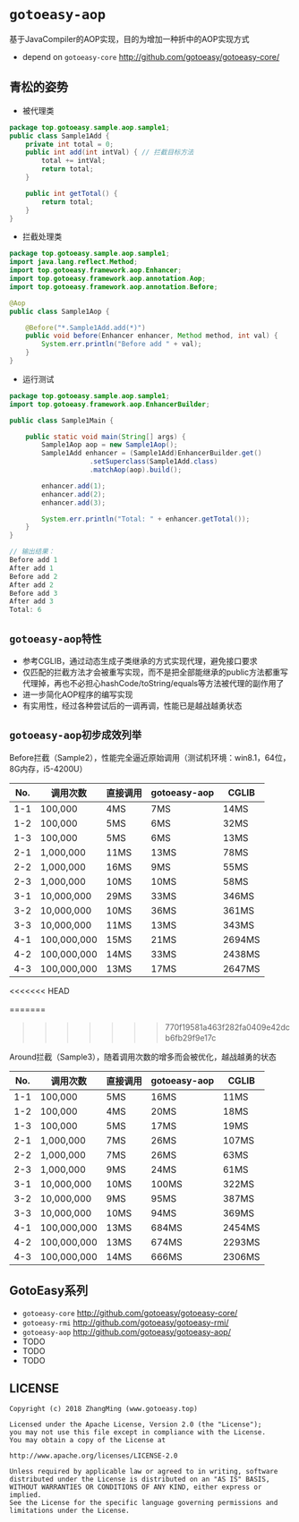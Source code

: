 # `gotoeasy-aop`
基于JavaCompiler的AOP实现，目的为增加一种折中的AOP实现方式

- depend on `gotoeasy-core` http://github.com/gotoeasy/gotoeasy-core/

## 青松的姿势
- 被代理类
```java
package top.gotoeasy.sample.aop.sample1;
public class Sample1Add {
	private int total = 0;
	public int add(int intVal) { // 拦截目标方法
		total += intVal;
		return total;
	}

	public int getTotal() {
		return total;
	}
}
```
- 拦截处理类
```java
package top.gotoeasy.sample.aop.sample1;
import java.lang.reflect.Method;
import top.gotoeasy.framework.aop.Enhancer;
import top.gotoeasy.framework.aop.annotation.Aop;
import top.gotoeasy.framework.aop.annotation.Before;

@Aop
public class Sample1Aop {

	@Before("*.Sample1Add.add(*)")
	public void before(Enhancer enhancer, Method method, int val) {
		System.err.println("Before add " + val);
	}
}
```
- 运行测试
```java
package top.gotoeasy.sample.aop.sample1;
import top.gotoeasy.framework.aop.EnhancerBuilder;

public class Sample1Main {

	public static void main(String[] args) {
		Sample1Aop aop = new Sample1Aop();
		Sample1Add enhancer = (Sample1Add)EnhancerBuilder.get()
					.setSuperclass(Sample1Add.class)
					.matchAop(aop).build();

		enhancer.add(1);
		enhancer.add(2);
		enhancer.add(3);

		System.err.println("Total: " + enhancer.getTotal());
	}
}

// 输出结果：
Before add 1
After add 1
Before add 2
After add 2
Before add 3
After add 3
Total: 6
```

## `gotoeasy-aop特性`
- 参考CGLIB，通过动态生成子类继承的方式实现代理，避免接口要求
- 仅匹配的拦截方法才会被重写实现，而不是把全部能继承的public方法都重写代理掉，再也不必担心hashCode/toString/equals等方法被代理的副作用了
- 进一步简化AOP程序的编写实现
- 有实用性，经过各种尝试后的一调再调，性能已是越战越勇状态

## `gotoeasy-aop初步成效列举`
 Before拦截（Sample2），性能完全逼近原始调用（测试机环境：win8.1，64位，8G内存，i5-4200U）

|No.|调用次数|直接调用|gotoeasy-aop|CGLIB|
|----------|----------|----------|----------|----------|
|1-1|100,000|4MS|7MS|14MS|
|1-2|100,000|5MS|6MS|32MS|
|1-3|100,000|5MS|6MS|13MS|
|2-1|1,000,000|11MS|13MS|78MS|
|2-2|1,000,000|16MS|9MS|55MS|
|2-3|1,000,000|10MS|10MS|58MS|
|3-1|10,000,000|29MS|33MS|346MS|
|3-2|10,000,000|10MS|36MS|361MS|
|3-3|10,000,000|11MS|13MS|343MS|
|4-1|100,000,000|15MS|21MS|2694MS|
|4-2|100,000,000|14MS|33MS|2438MS|
|4-3|100,000,000|13MS|17MS|2647MS|
<<<<<<< HEAD

=======
 　
>>>>>>> 770f19581a463f282fa0409e42dcb6fb29f9e17c
　

 Around拦截（Sample3），随着调用次数的增多而会被优化，越战越勇的状态

|No.|调用次数|直接调用|gotoeasy-aop|CGLIB|
|----------|----------|----------|----------|----------|
|1-1|100,000|5MS|16MS|11MS|
|1-2|100,000|4MS|20MS|18MS|
|1-3|100,000|5MS|17MS|19MS|
|2-1|1,000,000|7MS|26MS|107MS|
|2-2|1,000,000|7MS|26MS|63MS|
|2-3|1,000,000|9MS|24MS|61MS|
|3-1|10,000,000|10MS|100MS|322MS|
|3-2|10,000,000|9MS|95MS|387MS|
|3-3|10,000,000|10MS|94MS|369MS|
|4-1|100,000,000|13MS|684MS|2454MS|
|4-2|100,000,000|13MS|674MS|2293MS|
|4-3|100,000,000|14MS|666MS|2306MS|

## GotoEasy系列
- `gotoeasy-core` http://github.com/gotoeasy/gotoeasy-core/
- `gotoeasy-rmi` http://github.com/gotoeasy/gotoeasy-rmi/
- `gotoeasy-aop` http://github.com/gotoeasy/gotoeasy-aop/
- TODO
- TODO
- TODO

## LICENSE

    Copyright (c) 2018 ZhangMing (www.gotoeasy.top)

    Licensed under the Apache License, Version 2.0 (the "License");
    you may not use this file except in compliance with the License.
    You may obtain a copy of the License at

    http://www.apache.org/licenses/LICENSE-2.0

    Unless required by applicable law or agreed to in writing, software
    distributed under the License is distributed on an "AS IS" BASIS,
    WITHOUT WARRANTIES OR CONDITIONS OF ANY KIND, either express or implied.
    See the License for the specific language governing permissions and
    limitations under the License.
